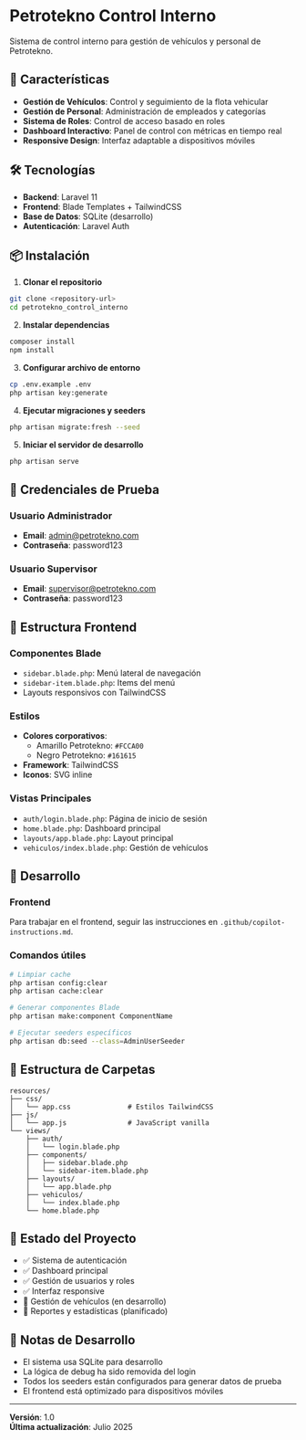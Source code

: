 # Petrotekno Control Interno

Sistema de control interno para gestión de vehículos y personal de Petrotekno.

## 🚀 Características

- **Gestión de Vehículos**: Control y seguimiento de la flota vehicular
- **Gestión de Personal**: Administración de empleados y categorías
- **Sistema de Roles**: Control de acceso basado en roles
- **Dashboard Interactivo**: Panel de control con métricas en tiempo real
- **Responsive Design**: Interfaz adaptable a dispositivos móviles

## 🛠️ Tecnologías

- **Backend**: Laravel 11
- **Frontend**: Blade Templates + TailwindCSS
- **Base de Datos**: SQLite (desarrollo)
- **Autenticación**: Laravel Auth

## 📦 Instalación

1. **Clonar el repositorio**
```bash
git clone <repository-url>
cd petrotekno_control_interno
```

2. **Instalar dependencias**
```bash
composer install
npm install
```

3. **Configurar archivo de entorno**
```bash
cp .env.example .env
php artisan key:generate
```

4. **Ejecutar migraciones y seeders**
```bash
php artisan migrate:fresh --seed
```

5. **Iniciar el servidor de desarrollo**
```bash
php artisan serve
```

## 🔐 Credenciales de Prueba

### Usuario Administrador
- **Email**: admin@petrotekno.com
- **Contraseña**: password123

### Usuario Supervisor
- **Email**: supervisor@petrotekno.com
- **Contraseña**: password123

## 🎨 Estructura Frontend

### Componentes Blade
- `sidebar.blade.php`: Menú lateral de navegación
- `sidebar-item.blade.php`: Items del menú
- Layouts responsivos con TailwindCSS

### Estilos
- **Colores corporativos**:
  - Amarillo Petrotekno: `#FCCA00`
  - Negro Petrotekno: `#161615`
- **Framework**: TailwindCSS
- **Iconos**: SVG inline

### Vistas Principales
- `auth/login.blade.php`: Página de inicio de sesión
- `home.blade.php`: Dashboard principal
- `layouts/app.blade.php`: Layout principal
- `vehiculos/index.blade.php`: Gestión de vehículos

## 🔧 Desarrollo

### Frontend
Para trabajar en el frontend, seguir las instrucciones en `.github/copilot-instructions.md`.

### Comandos útiles
```bash
# Limpiar cache
php artisan config:clear
php artisan cache:clear

# Generar componentes Blade
php artisan make:component ComponentName

# Ejecutar seeders específicos
php artisan db:seed --class=AdminUserSeeder
```

## 📁 Estructura de Carpetas

```
resources/
├── css/
│   └── app.css              # Estilos TailwindCSS
├── js/
│   └── app.js               # JavaScript vanilla
└── views/
    ├── auth/
    │   └── login.blade.php
    ├── components/
    │   ├── sidebar.blade.php
    │   └── sidebar-item.blade.php
    ├── layouts/
    │   └── app.blade.php
    ├── vehiculos/
    │   └── index.blade.php
    └── home.blade.php
```

## 🚦 Estado del Proyecto

- ✅ Sistema de autenticación
- ✅ Dashboard principal
- ✅ Gestión de usuarios y roles
- ✅ Interfaz responsive
- 🔄 Gestión de vehículos (en desarrollo)
- 🔄 Reportes y estadísticas (planificado)

## 📝 Notas de Desarrollo

- El sistema usa SQLite para desarrollo
- La lógica de debug ha sido removida del login
- Todos los seeders están configurados para generar datos de prueba
- El frontend está optimizado para dispositivos móviles

---

**Versión**: 1.0  
**Última actualización**: Julio 2025